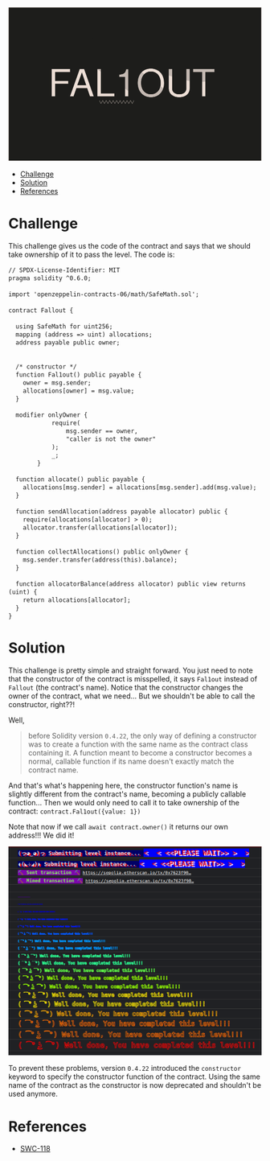 ![FAL1OUT](/assets/img/BigLevel2.svg)
- [Challenge](#challenge)
- [Solution](#solution)
- [References](#references)
   
# Challenge

This challenge gives us the code of the contract and says that we should take ownership of it to pass the level.
The code is:

```
// SPDX-License-Identifier: MIT
pragma solidity ^0.6.0;

import 'openzeppelin-contracts-06/math/SafeMath.sol';

contract Fallout {
  
  using SafeMath for uint256;
  mapping (address => uint) allocations;
  address payable public owner;


  /* constructor */
  function Fal1out() public payable {
    owner = msg.sender;
    allocations[owner] = msg.value;
  }

  modifier onlyOwner {
	        require(
	            msg.sender == owner,
	            "caller is not the owner"
	        );
	        _;
	    }

  function allocate() public payable {
    allocations[msg.sender] = allocations[msg.sender].add(msg.value);
  }

  function sendAllocation(address payable allocator) public {
    require(allocations[allocator] > 0);
    allocator.transfer(allocations[allocator]);
  }

  function collectAllocations() public onlyOwner {
    msg.sender.transfer(address(this).balance);
  }

  function allocatorBalance(address allocator) public view returns (uint) {
    return allocations[allocator];
  }
}
```

# Solution

This challenge is pretty simple and straight forward. You just need to note that the constructor of the contract is misspelled, it says `Fal1out` instead of `Fallout` (the contract's name). 
Notice that the constructor changes the owner of the contract, what we need... But we shouldn't be able to call the constructor, right??!

Well, 
> before Solidity version `0.4.22`, the only way of defining a constructor was to create a function with the same name as the contract class containing it. A function meant to become a constructor becomes a normal, callable function if its name doesn't exactly match the contract name.

And that's what's happening here, the constructor function's name is slightly different from the contract's name, becoming a publicly callable function... Then we would only need to call it to take ownership of the contract:
`contract.Fal1out({value: 1})`

Note that now if we call `await contract.owner()` it returns our own address!!! We did it!

![Well done](/assets/img/ethernaut_solved.png)

To prevent these problems, version `0.4.22` introduced the `constructor` keyword to specify the constructor function of the contract. Using the same name of the contract as the constructor is now deprecated and shouldn't be used anymore. 

# References
- [SWC-118](https://swcregistry.io/docs/SWC-118)